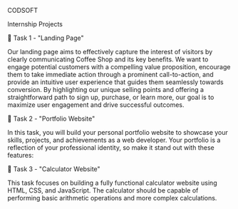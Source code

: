 CODSOFT

Internship Projects

📄 Task 1 - "Landing Page"

Our landing page aims to effectively capture the interest of visitors by clearly communicating Coffee Shop and its key benefits. We want to engage potential customers with a compelling value proposition, encourage them to take immediate action through a prominent call-to-action, and provide an intuitive user experience that guides them seamlessly towards conversion. By highlighting our unique selling points and offering a straightforward path to sign up, purchase, or learn more, our goal is to maximize user engagement and drive successful outcomes.

📁 Task 2 - "Portfolio Website"

In this task, you will build your personal portfolio website to showcase your skills, projects, and achievements as a web developer. Your portfolio is a reflection of your professional identity, so make it stand out with these features:

🧮 Task 3 - "Calculator Website"

This task focuses on building a fully functional calculator website using HTML, CSS, and JavaScript. The calculator should be capable of performing basic arithmetic operations and more complex calculations.
